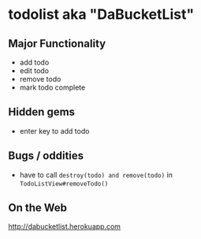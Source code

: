 # todolist aka "DaBucketList"

## Major Functionality

* add todo
* edit todo
* remove todo
* mark todo complete

## Hidden gems

* enter key to add todo

## Bugs / oddities

* have to call `destroy(todo) and remove(todo)` in `TodoListView#removeTodo()`

## On the Web

http://dabucketlist.herokuapp.com
